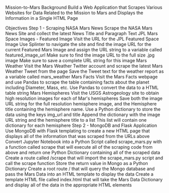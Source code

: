 Mission-to-Mars
Background
Build a Web Application that Scrapes Various Websites for Data Related to the Mission to Mars and Displays the Information in a Single HTML Page

Objectives
Step 1 - Scraping
NASA Mars News
Scrape the NASA Mars News Site and collect the latest News Title and Paragraph Text
JPL Mars Space Images - Featured Image
Visit the URL for the JPL Featured Space Image
Use Splinter to navigate the site and find the image URL for the current Featured Mars Image and assign the URL string to a variable called featured_image_url
Make sure to find the image URL to the full size .jpg image
Make sure to save a complete URL string for this image
Mars Weather
Visit the Mars Weather Twitter account and scrape the latest Mars Weather Tweet from the page
Save the Tweet text for the weather report as a variable called mars_weather
Mars Facts
Visit the Mars Facts webpage and use Pandas to scrape the table containing facts about the planet including Diameter, Mass, etc.
Use Pandas to convert the data to a HTML table string
Mars Hemispheres
Visit the USGS Astrogeology site to obtain high resolution images for each of Mar's hemispheres
Save both the image URL string for the full resolution hemisphere image, and the Hemisphere title containing the hemisphere name.
Use a Python dictionary to store the data using the keys img_url and title
Append the dictionary with the image URL string and the hemisphere title to a list
This list will contain one dictionary for each hemisphere
Step 2 - MongoDB and Flask Application
Use MongoDB with Flask templating to create a new HTML page that displays all of the information that was scraped from the URLs above
Convert Jupyter Notebook into a Python Script called scrape_mars.py with a function called scrape that will execute all of the scraping code from above and return one Python Dictionary containing all of the scraped data
Create a route called /scrape that will import the scrape_mars.py script and call the scrape function
Store the return value in Mongo as a Python Dictionary
Create a root route / that will query the Mongo database and pass the Mars Data into an HTML template to display the data
Create a template HTML file called index.html that will take the Mars Data Dictionary and display all of the data in the appropriate HTML elements
